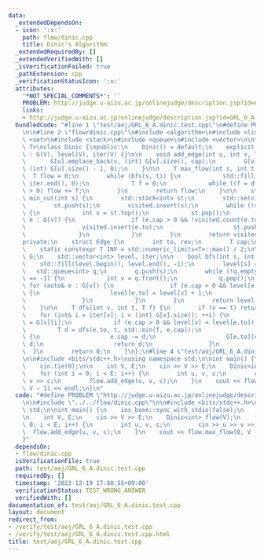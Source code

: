 ```yaml
---
data:
  _extendedDependsOn:
  - icon: ':x:'
    path: flow/dinic.cpp
    title: Dinic's Algorithm
  _extendedRequiredBy: []
  _extendedVerifiedWith: []
  _isVerificationFailed: true
  _pathExtension: cpp
  _verificationStatusIcon: ':x:'
  attributes:
    '*NOT_SPECIAL_COMMENTS*': ''
    PROBLEM: http://judge.u-aizu.ac.jp/onlinejudge/description.jsp?id=GRL_6_A
    links:
    - http://judge.u-aizu.ac.jp/onlinejudge/description.jsp?id=GRL_6_A
  bundledCode: "#line 1 \"test/aoj/GRL_6_A.dinic.test.cpp\"\n#define PROBLEM \"http://judge.u-aizu.ac.jp/onlinejudge/description.jsp?id=GRL_6_A\"\
    \n\n#line 2 \"flow/dinic.cpp\"\n#include <algorithm>\n#include <limits>\n#include\
    \ <set>\n#include <stack>\n#include <queue>\n#include <vector>\n\ntemplate <typename\
    \ T>\nclass Dinic {\npublic:\n    Dinic() = default;\n    explicit Dinic(int V)\
    \ : G(V), level(V), iter(V) {}\n\n    void add_edge(int u, int v, T cap) {\n \
    \       G[u].emplace_back(v, (int) G[v].size(), cap);\n        G[v].emplace_back(u,\
    \ (int) G[u].size() - 1, 0);\n    }\n\n    T max_flow(int s, int t) {\n      \
    \  T flow = 0;\n        while (bfs(s, t)) {\n            std::fill(iter.begin(),\
    \ iter.end(), 0);\n            T f = 0;\n            while ((f = dfs(s, t, INF))\
    \ > 0) flow += f;\n        }\n        return flow;\n    }\n\n    std::set<int>\
    \ min_cut(int s) {\n        std::stack<int> st;\n        std::set<int> visited;\n\
    \        st.push(s);\n        visited.insert(s);\n        while (!st.empty())\
    \ {\n            int v = st.top();\n            st.pop();\n            for (auto&\
    \ e : G[v]) {\n                if (e.cap > 0 && !visited.count(e.to)) {\n    \
    \                visited.insert(e.to);\n                    st.push(e.to);\n \
    \               }\n            }\n        }\n        return visited;\n    }\n\n\
    private:\n    struct Edge {\n        int to, rev;\n        T cap;\n    };\n\n\
    \    static constexpr T INF = std::numeric_limits<T>::max() / 2;\n\n    std::vector<std::vector<Edge>>\
    \ G;\n    std::vector<int> level, iter;\n\n    bool bfs(int s, int t) {\n    \
    \    std::fill(level.begin(), level.end(), -1);\n        level[s] = 0;\n     \
    \   std::queue<int> q;\n        q.push(s);\n        while (!q.empty() && level[t]\
    \ == -1) {\n            int v = q.front();\n            q.pop();\n           \
    \ for (auto& e : G[v]) {\n                if (e.cap > 0 && level[e.to] == -1)\
    \ {\n                    level[e.to] = level[v] + 1;\n                    q.push(e.to);\n\
    \                }\n            }\n        }\n        return level[t] != -1;\n\
    \    }\n\n    T dfs(int v, int t, T f) {\n        if (v == t) return f;\n    \
    \    for (int& i = iter[v]; i < (int) G[v].size(); ++i) {\n            Edge& e\
    \ = G[v][i];\n            if (e.cap > 0 && level[v] < level[e.to]) {\n       \
    \         T d = dfs(e.to, t, std::min(f, e.cap));\n                if (d > 0)\
    \ {\n                    e.cap -= d;\n                    G[e.to][e.rev].cap +=\
    \ d;\n                    return d;\n                }\n            }\n      \
    \  }\n        return 0;\n    }\n};\n#line 4 \"test/aoj/GRL_6_A.dinic.test.cpp\"\
    \n\n#include <bits/stdc++.h>\nusing namespace std;\n\nint main() {\n    ios_base::sync_with_stdio(false);\n\
    \    cin.tie(0);\n\n    int V, E;\n    cin >> V >> E;\n    Dinic<int> flow(V);\n\
    \    for (int i = 0; i < E; i++) {\n        int u, v, c;\n        cin >> u >>\
    \ v >> c;\n        flow.add_edge(u, v, c);\n    }\n    cout << flow.max_flow(0,\
    \ V - 1) << endl;\n}\n"
  code: "#define PROBLEM \"http://judge.u-aizu.ac.jp/onlinejudge/description.jsp?id=GRL_6_A\"\
    \n\n#include \"../../flow/dinic.cpp\"\n\n#include <bits/stdc++.h>\nusing namespace\
    \ std;\n\nint main() {\n    ios_base::sync_with_stdio(false);\n    cin.tie(0);\n\
    \n    int V, E;\n    cin >> V >> E;\n    Dinic<int> flow(V);\n    for (int i =\
    \ 0; i < E; i++) {\n        int u, v, c;\n        cin >> u >> v >> c;\n      \
    \  flow.add_edge(u, v, c);\n    }\n    cout << flow.max_flow(0, V - 1) << endl;\n\
    }"
  dependsOn:
  - flow/dinic.cpp
  isVerificationFile: true
  path: test/aoj/GRL_6_A.dinic.test.cpp
  requiredBy: []
  timestamp: '2022-12-19 17:08:55+09:00'
  verificationStatus: TEST_WRONG_ANSWER
  verifiedWith: []
documentation_of: test/aoj/GRL_6_A.dinic.test.cpp
layout: document
redirect_from:
- /verify/test/aoj/GRL_6_A.dinic.test.cpp
- /verify/test/aoj/GRL_6_A.dinic.test.cpp.html
title: test/aoj/GRL_6_A.dinic.test.cpp
---
```

